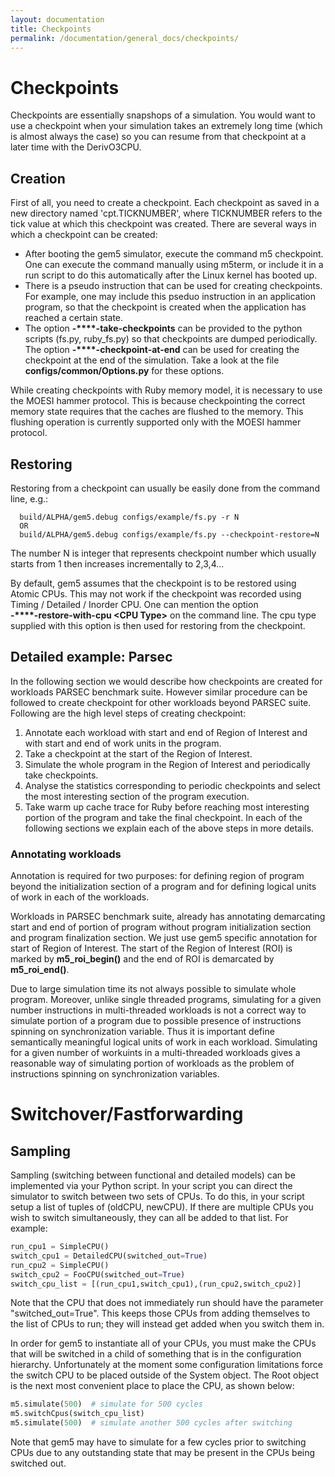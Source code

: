 ```yaml
---
layout: documentation
title: Checkpoints
permalink: /documentation/general_docs/checkpoints/
---
```


# Checkpoints #
Checkpoints are essentially snapshops of a simulation. You would want to use a checkpoint when your simulation takes an extremely long time (which is almost always the case) so you can resume from that checkpoint at a later time with the DerivO3CPU.
## Creation ##
First of all, you need to create a checkpoint. Each checkpoint as saved in a new directory named 'cpt.TICKNUMBER', where TICKNUMBER refers to the tick value at which this checkpoint was created. There are several ways in which a checkpoint can be created: 
* After booting the gem5 simulator, execute the command m5 checkpoint. One can execute the command manually using m5term, or include it in a run script to do this automatically after the Linux kernel has booted up.
* There is a pseudo instruction that can be used for creating checkpoints. For example, one may include this pseduo instruction in an application program, so that the checkpoint is created when the application has reached a certain state.
* The option **-****-take-checkpoints** can be provided to the python scripts (fs.py, ruby_fs.py) so that checkpoints are dumped periodically. The option **-****-checkpoint-at-end** can be used for creating the checkpoint at the end of the simulation. Take a look at the file **configs/common/Options.py** for these options.

While creating checkpoints with Ruby memory model, it is necessary to use the MOESI hammer protocol. This is because checkpointing the correct memory state requires that the caches are flushed to the memory. This flushing operation is currently supported only with the MOESI hammer protocol.

## Restoring ##
Restoring from a checkpoint can usually be easily done from the command line, e.g.:

```
  build/ALPHA/gem5.debug configs/example/fs.py -r N
  OR
  build/ALPHA/gem5.debug configs/example/fs.py --checkpoint-restore=N
```

The number N is integer that represents checkpoint number which usually starts from 1 then increases incrementally to 2,3,4...

By default, gem5 assumes that the checkpoint is to be restored using Atomic CPUs. This may not work if the checkpoint was recorded using Timing / Detailed / Inorder CPU. One can mention the option <br /> **-****-restore-with-cpu \<CPU Type\>** on the command line. The cpu type supplied with this option is then used for restoring from the checkpoint.

## Detailed example: Parsec ##
In the following section we would describe how checkpoints are created for workloads PARSEC benchmark suite. However similar procedure can be followed to create checkpoint for other workloads beyond PARSEC suite. Following are the high level steps of creating checkpoint:

1. Annotate each workload with start and end of Region of Interest and with start and end of work units in the program.
2. Take a checkpoint at the start of the Region of Interest.
3. Simulate the whole program in the Region of Interest and periodically take checkpoints.
4. Analyse the statistics corresponding to periodic checkpoints and select the most interesting section of the program execution.
5. Take warm up cache trace for Ruby before reaching most interesting portion of the program and take the final checkpoint.
In each of the following sections we explain each of the above steps in more details.

### Annotating workloads ###
Annotation is required for two purposes: for defining region of program beyond the initialization section of a program and for defining logical units of work in each of the workloads.

Workloads in PARSEC benchmark suite, already has annotating demarcating start and end of portion of program without program initialization section and program finalization section. We just use gem5 specific annotation for start of Region of Interest. The start of the Region of Interest (ROI) is marked by **m5_roi_begin()** and the end of ROI is demarcated by **m5_roi_end()**.

Due to large simulation time its not always possible to simulate whole program. Moreover, unlike single threaded programs, simulating for a given number instructions in multi-threaded workloads is not a correct way to simulate portion of a program due to possible presence of instructions spinning on synchronization variable. Thus it is important define semantically meaningful logical units of work in each workload. Simulating for a given number of workuints in a multi-threaded workloads gives a reasonable way of simulating portion of workloads as the problem of instructions spinning on synchronization variables.

# Switchover/Fastforwarding
## Sampling
Sampling (switching between functional and detailed models) can be implemented via your Python script. In your script you can direct the simulator to switch between two sets of CPUs. To do this, in your script setup a list of tuples of (oldCPU, newCPU). If there are multiple CPUs you wish to switch simultaneously, they can all be added to that list. For example:
```python
run_cpu1 = SimpleCPU()
switch_cpu1 = DetailedCPU(switched_out=True)
run_cpu2 = SimpleCPU()
switch_cpu2 = FooCPU(switched_out=True)
switch_cpu_list = [(run_cpu1,switch_cpu1),(run_cpu2,switch_cpu2)]
```
Note that the CPU that does not immediately run should have the parameter "switched_out=True". This keeps those CPUs from adding themselves to the list of CPUs to run; they will instead get added when you switch them in.

In order for gem5 to instantiate all of your CPUs, you must make the CPUs that will be switched in a child of something that is in the configuration hierarchy. Unfortunately at the moment some configuration limitations force the switch CPU to be placed outside of the System object. The Root object is the next most convenient place to place the CPU, as shown below:
```python
m5.simulate(500)  # simulate for 500 cycles
m5.switchCpus(switch_cpu_list)
m5.simulate(500)  # simulate another 500 cycles after switching
```
Note that gem5 may have to simulate for a few cycles prior to switching CPUs due to any outstanding state that may be present in the CPUs being switched out.
